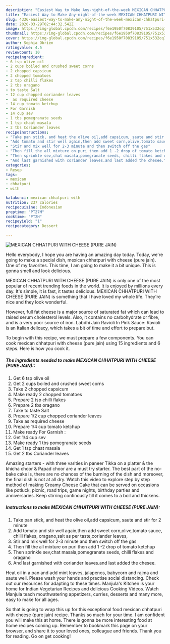```yaml
---
description: "Easiest Way to Make Any-night-of-the-week MEXICAN CHHATPURI WITH CHEESE (PURE JAIN)"
title: "Easiest Way to Make Any-night-of-the-week MEXICAN CHHATPURI WITH CHEESE (PURE JAIN)"
slug: 4336-easiest-way-to-make-any-night-of-the-week-mexican-chhatpuri-with-cheese-pure-jain
date: 2020-03-29T02:44:32.542Z
image: https://img-global.cpcdn.com/recipes/f6e1950f70839105/751x532cq70/mexican-chhatpuri-with-cheese-pure-jain-recipe-main-photo.jpg
thumbnail: https://img-global.cpcdn.com/recipes/f6e1950f70839105/751x532cq70/mexican-chhatpuri-with-cheese-pure-jain-recipe-main-photo.jpg
cover: https://img-global.cpcdn.com/recipes/f6e1950f70839105/751x532cq70/mexican-chhatpuri-with-cheese-pure-jain-recipe-main-photo.jpg
author: Sophia Obrien
ratingvalue: 4.5
reviewcount: 10
recipeingredient:
- 6 tsp olive oil
- 2 cups boiled and crushed sweet corns
- 2 chopped capsicum
- 2 chopped tomatoes
- 2 tsp chilli flakes
- 2 tbs oragano
- to taste Salt
- 12 cup chopped coriander leaves
-  as required cheese
- 14 cup tomato ketchup
- For Garnish 
- 14 cup sev
- 1 tbs pomegranate seeds
- 1 tsp chaat masala
- 2 tbs Coriander leaves
recipeinstructions:
- "Take pan stick, and heat the olive oil,add capsicum, saute and stir for 2 minute"
- "Add tomato and stir well again,then add sweet corn,olive,tomato sauce, chilli flakes, oragano,salt as per taste,coriander leaves,"
- "Stir and mix well for 2-3 minute and then switch off the gas"
- "Then fill the all mixture on puri then add 1 -2 drop of tomato ketchup"
- "Then sprinkle sev,chat masala,pomegranate seeds, chilli flakes and oragano"
- "And last garnished with coriander leaves.and last added the chesee."
categories:
- Resep
tags:
- mexican
- chhatpuri
- with

katakunci: mexican chhatpuri with
nutrition: 237 calories
recipecuisine: Indonesian
preptime: "PT27M"
cooktime: "PT2H"
recipeyield: "1"
recipecategory: Dessert

---
```



![MEXICAN CHHATPURI WITH CHEESE (PURE JAIN)](https://img-global.cpcdn.com/recipes/f6e1950f70839105/751x532cq70/mexican-chhatpuri-with-cheese-pure-jain-recipe-main-photo.jpg)

Hello everybody, I hope you are having an amazing day today. Today, we're going to make a special dish, mexican chhatpuri with cheese (pure jain). One of my favorites. This time, I am going to make it a bit unique. This is gonna smell and look delicious.

MEXICAN CHHATPURI WITH CHEESE (PURE JAIN) is only one of the most popular of recent trending foods in the world. It is enjoyed by millions every day. It's simple, it is fast, it tastes delicious. MEXICAN CHHATPURI WITH CHEESE (PURE JAIN) is something that I have loved my whole life. They're nice and they look wonderful.

However, full fat cheese is a major source of saturated fat which can lead to raised serum cholesterol levels. Also, it contains no carbohydrate or fibre, and is a very poor source of iron. Labdhi Jain Ravioli In Pink Sauce: Ravioli is an Italian delicacy, which takes a bit of time and effort to prepare but.


To begin with this recipe, we must prepare a few components. You can cook mexican chhatpuri with cheese (pure jain) using 15 ingredients and 6 steps. Here is how you cook it.

##### The ingredients needed to make MEXICAN CHHATPURI WITH CHEESE (PURE JAIN)::

1. Get 6 tsp olive oil
1. Get 2 cups boiled and crushed sweet corns
1. Take 2 chopped capsicum
1. Make ready 2 chopped tomatoes
1. Prepare 2 tsp chilli flakes
1. Prepare 2 tbs oragano
1. Take to taste Salt
1. Prepare 1/2 cup chopped coriander leaves
1. Take  as required cheese
1. Prepare 1/4 cup tomato ketchup
1. Make ready For Garnish :
1. Get 1/4 cup sev
1. Make ready 1 tbs pomegranate seeds
1. Get 1 tsp chaat masala
1. Get 2 tbs Coriander leaves


Amazing starters - with three varities in paneer Tikka on a platter &amp; the khicha choor &amp; Papad choor are a must try starter. The best part of the no-bake cake is, there are no chances of the burning of the dish and moreover, the final dish is not at all dry. Watch this video to explore step by step method of making Creamy Cheese Cake that can be served on occasions like potluck, picnic, road trips, game nights, birthday parties and anniversaries. Keep stirring continously till it comes to a boil and thickens. 

##### Instructions to make MEXICAN CHHATPURI WITH CHEESE (PURE JAIN):

1. Take pan stick, and heat the olive oil,add capsicum, saute and stir for 2 minute
1. Add tomato and stir well again,then add sweet corn,olive,tomato sauce, chilli flakes, oragano,salt as per taste,coriander leaves,
1. Stir and mix well for 2-3 minute and then switch off the gas
1. Then fill the all mixture on puri then add 1 -2 drop of tomato ketchup
1. Then sprinkle sev,chat masala,pomegranate seeds, chilli flakes and oragano
1. And last garnished with coriander leaves.and last added the chesee.


Heat oil in a pan and add mint leaves, jalapenos, babycorn and rajma and saute well. Please wash your hands and practise social distancing. Check out our resources for adapting to these times. Manjula&#39;s Kitchen is your home for Indian Vegetarian Recipes and delicious Cooking Videos. Watch Manjula teach mouthwatering appetizers, curries, desserts and many more, easy to make for all ages. 

So that is going to wrap this up for this exceptional food mexican chhatpuri with cheese (pure jain) recipe. Thanks so much for your time. I am confident you will make this at home. There is gonna be more interesting food at home recipes coming up. Remember to bookmark this page on your browser, and share it to your loved ones, colleague and friends. Thank you for reading. Go on get cooking!
